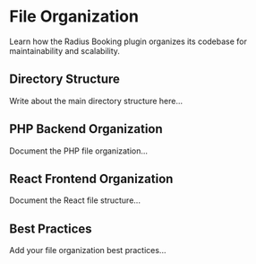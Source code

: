 # File Organization

Learn how the Radius Booking plugin organizes its codebase for maintainability and scalability.

## Directory Structure

Write about the main directory structure here...

## PHP Backend Organization

Document the PHP file organization...

## React Frontend Organization

Document the React file structure...

## Best Practices

Add your file organization best practices...